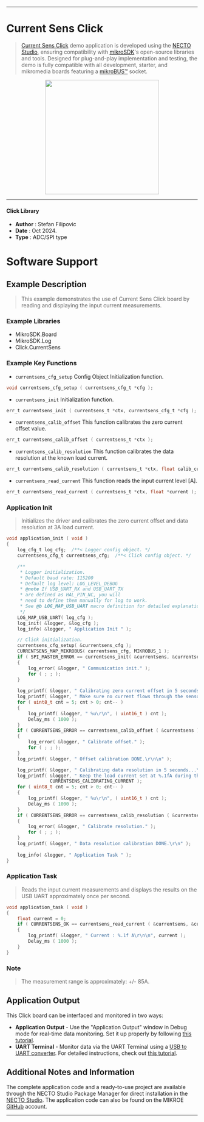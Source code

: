 
---
# Current Sens Click

> [Current Sens Click](https://www.mikroe.com/?pid_product=MIKROE-6644) demo application is developed using
the [NECTO Studio](https://www.mikroe.com/necto), ensuring compatibility with [mikroSDK](https://www.mikroe.com/mikrosdk)'s
open-source libraries and tools. Designed for plug-and-play implementation and testing, the demo is fully compatible with
all development, starter, and mikromedia boards featuring a [mikroBUS&trade;](https://www.mikroe.com/mikrobus) socket.

<p align="center">
  <img src="https://www.mikroe.com/?pid_product=MIKROE-6644&image=1" height=300px>
</p>

---

#### Click Library

- **Author**        : Stefan Filipovic
- **Date**          : Oct 2024.
- **Type**          : ADC/SPI type

# Software Support

## Example Description

> This example demonstrates the use of Current Sens Click board by reading and displaying the input current measurements.

### Example Libraries

- MikroSDK.Board
- MikroSDK.Log
- Click.CurrentSens

### Example Key Functions

- `currentsens_cfg_setup` Config Object Initialization function.
```c
void currentsens_cfg_setup ( currentsens_cfg_t *cfg );
```

- `currentsens_init` Initialization function.
```c
err_t currentsens_init ( currentsens_t *ctx, currentsens_cfg_t *cfg );
```

- `currentsens_calib_offset` This function calibrates the zero current offset value.
```c
err_t currentsens_calib_offset ( currentsens_t *ctx );
```

- `currentsens_calib_resolution` This function calibrates the data resolution at the known load current.
```c
err_t currentsens_calib_resolution ( currentsens_t *ctx, float calib_current );
```

- `currentsens_read_current` This function reads the input current level [A].
```c
err_t currentsens_read_current ( currentsens_t *ctx, float *current );
```

### Application Init

> Initializes the driver and calibrates the zero current offset and data resolution at 3A load current.

```c
void application_init ( void )
{
    log_cfg_t log_cfg;  /**< Logger config object. */
    currentsens_cfg_t currentsens_cfg;  /**< Click config object. */

    /** 
     * Logger initialization.
     * Default baud rate: 115200
     * Default log level: LOG_LEVEL_DEBUG
     * @note If USB_UART_RX and USB_UART_TX 
     * are defined as HAL_PIN_NC, you will 
     * need to define them manually for log to work. 
     * See @b LOG_MAP_USB_UART macro definition for detailed explanation.
     */
    LOG_MAP_USB_UART( log_cfg );
    log_init( &logger, &log_cfg );
    log_info( &logger, " Application Init " );

    // Click initialization.
    currentsens_cfg_setup( &currentsens_cfg );
    CURRENTSENS_MAP_MIKROBUS( currentsens_cfg, MIKROBUS_1 );
    if ( SPI_MASTER_ERROR == currentsens_init( &currentsens, &currentsens_cfg ) )
    {
        log_error( &logger, " Communication init." );
        for ( ; ; );
    }
    
    log_printf( &logger, " Calibrating zero current offset in 5 seconds...\r\n" );
    log_printf( &logger, " Make sure no current flows through the sensor during the calibration process.\r\n" );
    for ( uint8_t cnt = 5; cnt > 0; cnt-- )
    {
        log_printf( &logger, " %u\r\n", ( uint16_t ) cnt );
        Delay_ms ( 1000 );
    }
    if ( CURRENTSENS_ERROR == currentsens_calib_offset ( &currentsens ) )
    {
        log_error( &logger, " Calibrate offset." );
        for ( ; ; );
    }
    log_printf( &logger, " Offset calibration DONE.\r\n\n" );

    log_printf( &logger, " Calibrating data resolution in 5 seconds...\r\n" );
    log_printf( &logger, " Keep the load current set at %.1fA during the calibration process.\r\n", 
                CURRENTSENS_CALIBRATING_CURRENT );
    for ( uint8_t cnt = 5; cnt > 0; cnt-- )
    {
        log_printf( &logger, " %u\r\n", ( uint16_t ) cnt );
        Delay_ms ( 1000 );
    }
    if ( CURRENTSENS_ERROR == currentsens_calib_resolution ( &currentsens, CURRENTSENS_CALIBRATING_CURRENT ) )
    {
        log_error( &logger, " Calibrate resolution." );
        for ( ; ; );
    }
    log_printf( &logger, " Data resolution calibration DONE.\r\n" );
    
    log_info( &logger, " Application Task " );
}
```

### Application Task

> Reads the input current measurements and displays the results on the USB UART approximately once per second.

```c
void application_task ( void )
{
    float current = 0;
    if ( CURRENTSENS_OK == currentsens_read_current ( &currentsens, &current ) ) 
    {
        log_printf( &logger, " Current : %.1f A\r\n\n", current );
        Delay_ms ( 1000 );
    }
}
```

### Note

> The measurement range is approximately: +/- 85A.

## Application Output

This Click board can be interfaced and monitored in two ways:
- **Application Output** - Use the "Application Output" window in Debug mode for real-time data monitoring.
Set it up properly by following [this tutorial](https://www.youtube.com/watch?v=ta5yyk1Woy4).
- **UART Terminal** - Monitor data via the UART Terminal using
a [USB to UART converter](https://www.mikroe.com/click/interface/usb?interface*=uart,uart). For detailed instructions,
check out [this tutorial](https://help.mikroe.com/necto/v2/Getting%20Started/Tools/UARTTerminalTool).

## Additional Notes and Information

The complete application code and a ready-to-use project are available through the NECTO Studio Package Manager for 
direct installation in the [NECTO Studio](https://www.mikroe.com/necto). The application code can also be found on
the MIKROE [GitHub](https://github.com/MikroElektronika/mikrosdk_click_v2) account.

---
